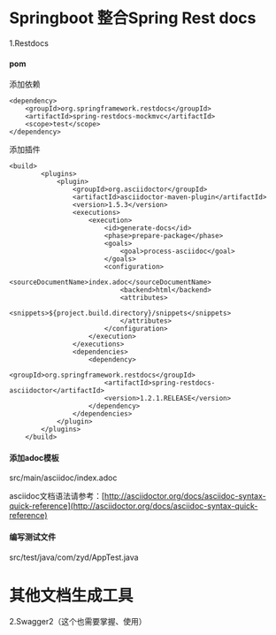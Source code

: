 # Springboot 整合Spring Rest docs
1.Restdocs

#### pom
添加依赖
```
<dependency>
    <groupId>org.springframework.restdocs</groupId>
    <artifactId>spring-restdocs-mockmvc</artifactId>
    <scope>test</scope>
</dependency>
```
添加插件

```
<build>
        <plugins>
            <plugin>
                <groupId>org.asciidoctor</groupId>
                <artifactId>asciidoctor-maven-plugin</artifactId>
                <version>1.5.3</version>
                <executions>
                    <execution>
                        <id>generate-docs</id>
                        <phase>prepare-package</phase>
                        <goals>
                            <goal>process-asciidoc</goal>
                        </goals>
                        <configuration>
                            <sourceDocumentName>index.adoc</sourceDocumentName>
                            <backend>html</backend>
                            <attributes>
                                <snippets>${project.build.directory}/snippets</snippets>
                            </attributes>
                        </configuration>
                    </execution>
                </executions>
                <dependencies>
                    <dependency>
                        <groupId>org.springframework.restdocs</groupId>
                        <artifactId>spring-restdocs-asciidoctor</artifactId>
                        <version>1.2.1.RELEASE</version>
                    </dependency>
                </dependencies>
            </plugin>
        </plugins>
    </build>

```
#### 添加adoc模板
src/main/asciidoc/index.adoc

asciidoc文档语法请参考：[http://asciidoctor.org/docs/asciidoc-syntax-quick-reference](http://asciidoctor.org/docs/asciidoc-syntax-quick-reference)

#### 编写测试文件
src/test/java/com/zyd/AppTest.java


# 其他文档生成工具
2.Swagger2（这个也需要掌握、使用）
